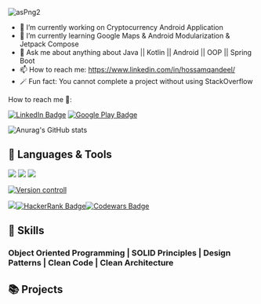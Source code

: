 ![asPng2](https://user-images.githubusercontent.com/63760755/186248846-52ab6cb6-53c2-42cc-8578-407ab461f9dd.png)

- 🔭 I’m currently working on Cryptocurrency Android Application
- 🌱 I’m currently learning Google Maps & Android Modularization & Jetpack Compose
- 💬 Ask me about anything about Java || Kotlin || Android || OOP || Spring Boot
- 📫 How to reach me: https://www.linkedin.com/in/hossamqandeel/
- 🪄 Fun fact: You cannot complete a project without using StackOverflow

How to reach me 📩:

[![LinkedIn Badge](https://img.shields.io/badge/LinkedIn-0077B5?style=for-the-badge&logo=linkedin&logoColor=white)](https://www.linkedin.com/in/hossamqandeel/) [![Google Play Badge](https://img.shields.io/badge/Google_Play-d93d5b?style=for-the-badge&logo=google-play&logoColor=white)](https://www.codewars.com/users/Hossam%20Qandeel)

![Anurag's GitHub stats](https://github-readme-stats.vercel.app/api?username=hossamqandel&show_icons=true&theme=radical)

## 💼 Languages & Tools
[![](https://skillicons.dev/icons?i=java,kotlin,dart,androidstudio&theme=dark)](https://skillicons.dev) 
![](https://file.io/TbYApYWshN76)
[![](https://skillicons.dev/icons?i=idea,flutter,reactivex,firebase,spring,mongodb&theme=dark)](https://skillicons.dev)

[![Version controll](https://skillicons.dev/icons?i=git,github,gitlab&theme=dark)](https://skillicons.dev)

![](https://img.shields.io/badge/Jira-0052CC?style=for-the-badge&logo=Jira&logoColor=white)[![HackerRank Badge](https://img.shields.io/badge/-Hackerrank-2EC866?style=for-the-badge&logo=HackerRank&logoColor=white)](https://www.hackerrank.com/hossamegyqandel?hr_r=1)[![Codewars Badge](https://img.shields.io/badge/Codewars-B1361E?style=for-the-badge&logo=Codewars&logoColor=white)](https://www.codewars.com/users/Hossam%20Qandeel)

## 🎯 Skills
### Object Oriented Programming | SOLID Principles | Design Patterns | Clean Code | Clean Architecture

## 📚 Projects

